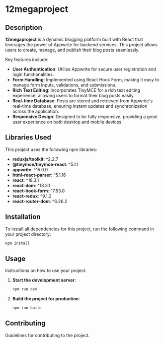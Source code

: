 
# 12megaproject
## Description

**12megaproject** is a dynamic blogging platform built with React that leverages the power of Appwrite for backend services. This project allows users to create, manage, and publish their blog posts seamlessly. 

Key features include:

- **User Authentication**: Utilize Appwrite for secure user registration and login functionalities.
- **Form Handling**: Implemented using React Hook Form, making it easy to manage form inputs, validations, and submissions.
- **Rich Text Editing**: Incorporates TinyMCE for a rich text editing experience, allowing users to format their blog posts easily.
- **Real-time Database**: Posts are stored and retrieved from Appwrite's real-time database, ensuring instant updates and synchronization across the application.
- **Responsive Design**: Designed to be fully responsive, providing a great user experience on both desktop and mobile devices.


## Libraries Used

This project uses the following npm libraries:

- **reduxjs/toolkit**: ^2.2.7
- **@tinymce/tinymce-react**: ^5.1.1
- **appwrite**: ^15.0.0
- **html-react-parser**: ^5.1.16
- **react**: ^18.3.1
- **react-dom**: ^18.3.1
- **react-hook-form**: ^7.53.0
- **react-redux**: ^9.1.2
- **react-router-dom**: ^6.26.2

## Installation

To install all dependencies for this project, run the following command in your project directory:

```bash
npm install
```

## Usage

Instructions on how to use your project.

1. **Start the development server**:
    ```bash
    npm run dev
    ```

2. **Build the project for production**:
    ```bash
    npm run build
    ```

## Contributing

Guidelines for contributing to the project.
